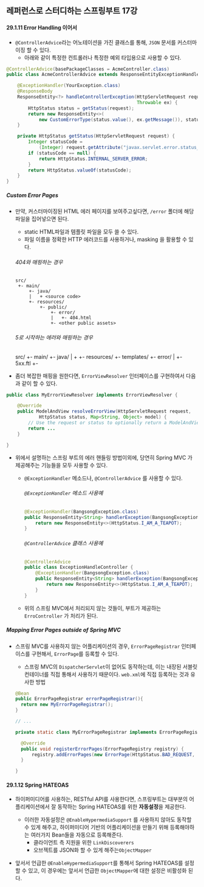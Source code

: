 ## 레퍼런스로 스터디하는 스프링부트 17강

#### 29.1.11 Error Handling 이어서

* `@ControllerAdvice`라는 어노테이션을 가진 클래스를 통해, `JSON` 문서를 커스터마이징 할 수 있다.
  * 아래와 같이 특정한 컨트롤러나 특정한 예외 타입용으로 사용할 수 있다.

```java
@ControllerAdvice(basePackageClasses = AcmeController.class)
public class AcmeControllerAdvice extends ResponseEntityExceptionHandler {

	@ExceptionHandler(YourException.class)
	@ResponseBody
	ResponseEntity<?> handleControllerException(HttpServletRequest request, 
                                                Throwable ex) {
		HttpStatus status = getStatus(request);
		return new ResponseEntity<>(
            new CustomErrorType(status.value(), ex.getMessage()), status);
	}

	private HttpStatus getStatus(HttpServletRequest request) {
		Integer statusCode = 
            (Integer) request.getAttribute("javax.servlet.error.status_code");
		if (statusCode == null) {
			return HttpStatus.INTERNAL_SERVER_ERROR;
		}
		return HttpStatus.valueOf(statusCode);
	}
}
```

##### Custom Error Pages

* 만약, 커스터마이징된 HTML 에러 페이지를 보여주고싶다면, `/error` 폴더에 해당 파일을 집어넣으면 된다.

  * static HTML파일과 템플릿 파일을 모두 쓸 수 있다. 
  * 파일 이름을 정확한 HTTP 에러코드를 사용하거나, masking 을 활용할 수 있다.

  ###### 404와 매핑하는 경우

  ```
  src/
   +- main/
       +- java/
       |   + <source code>
       +- resources/
           +- public/
               +- error/
               |   +- 404.html
               +- <other public assets>
  ```
  
  ###### 5로 시작하는 에러와 매핑하는 경우

  	src/
  	 +- main/
  	     +- java/
  	     |   + <source code>
  	     +- resources/
  	         +- templates/
  	             +- error/
  	             |   +- 5xx.ftl
  	             +- <other templates>

* 좀더 복잡한 매핑을 원한다면, `ErrorViewResolver` 인터페이스를 구현하여서 다음과 같이 할 수 있다.

```java
public class MyErrorViewResolver implements ErrorViewResolver {

	@Override
	public ModelAndView resolveErrorView(HttpServletRequest request,
			HttpStatus status, Map<String, Object> model) {
		// Use the request or status to optionally return a ModelAndView
		return ...
	}

}
```

* 위에서 설명하는 스프링 부트의 에러 핸들링 방법이외에, 당연히 Spring MVC 가 제공해주는 기능들을 모두 사용할 수 있다.

  * `@ExceptionHandler` 메소드나, `@ControllerAdvice` 를 사용할 수 있다.

    ###### `@ExceptionHandler` 메소드 사용예 

    ```java
    @ExceptionHandler(BangsongException.class)
    public ResponseEntity<String> handlerException(BangsongException e){
        return new ResponseEntity<>(HttpStatus.I_AM_A_TEAPOT);
    }
    ```

    ###### `@ControllerAdvice` 클래스 사용예

    ```java
    @ControllerAdvice
    public class ExceptionHandleController {
        @ExceptionHandler(BangsongException.class)
        public ResponseEntity<String> handlerException(BangsongException e){
            return new ResponseEntity<>(HttpStatus.I_AM_A_TEAPOT);
        }
    }
    ```

  * 위의 스프링 MVC에서 처리되지 않는 것들이, 부트가 제공하는 `ErroController` 가 처리가 된다.

##### Mapping Error Pages outside of Spring MVC

* 스프링 MVC를 사용하지 않는 어플리케이션의 경우, `ErrorPageRegistrar` 인터페이스를 구현해서, `ErrorPage`를 등록할 수 있다. 

  * 스프링 MVC의 `DispatcherServlet`이 없어도 동작하는데, 이는 내장된 서블릿 컨테이너를 직접 통해서 사용하기 때문이다. `web.xml`에 직접 등록하는 것과 유사한 방법

  ```java
  @Bean
  public ErrorPageRegistrar errorPageRegistrar(){
  	return new MyErrorPageRegistrar();
  }
  
  // ...
  
  private static class MyErrorPageRegistrar implements ErrorPageRegistrar {
  
  	@Override
  	public void registerErrorPages(ErrorPageRegistry registry) {
  		registry.addErrorPages(new ErrorPage(HttpStatus.BAD_REQUEST, "/400"));
  	}
  
  }
  ```

#### 29.1.12 Spring HATEOAS

* 하이퍼미디어를 사용하는, RESTful API를 사용한다면, 스프링부트는 대부분의 어플리케이션에서 잘 동작하는 Spring HATEOAS를 위한 **자동설정**을 제공한다.
  * 이러한 자동설정은 `@EnableHypermediaSupport` 를 사용하지 않아도 동작할 수 있게 해주고, 하이퍼미디어 기반의 어플리케이션을 만들기 위해 등록해야하는 여러가지 Bean들을 자동으로 등록해준다.
    * 클라이언트 측 지원을 위한 `LinkDiscoverers` 
    * 오브젝트를 JSON화 할 수 있게 해주는`ObjectMapper`

* 앞서서 언급한 `@EnableHypermediaSupport`를 통해서 Spring HATEOAS를 설정할 수 있고, 이 경우에는 앞서서 언급한 `ObjectMapper`에 대한 설정은 비활성화 된다.